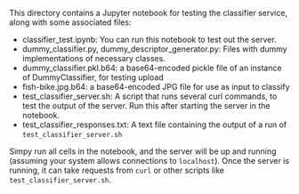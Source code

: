 This directory contains a Jupyter notebook for testing the classifier service,
along with some associated files:

- classifier_test.ipynb: You can run this notebook to test out the server.
- dummy_classifier.py, dummy_descriptor_generator.py: Files with dummy
implementations of necessary classes.
- dummy_classifier.pkl.b64: a base64-encoded pickle file of an instance of
DummyClassifier, for testing upload
- fish-bike.jpg.b64: a base64-encoded JPG file for use as input to classify
- test_classifier_server.sh: A script that runs several curl commands, to test
the output of the server. Run this after starting the server in the notebook.
- test_classifier_responses.txt: A text file containing the output of a run of
`test_classifier_server.sh`

Simpy run all cells in the notebook, and the server will be up and running
(assuming your system allows connections to `localhost`). Once the server is
running, it can take requests from `curl` or other scripts like
`test_classifier_server.sh`.